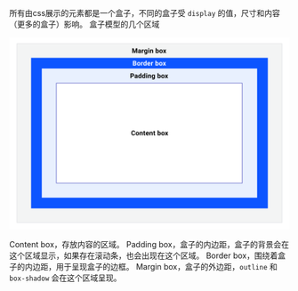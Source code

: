 所有由css展示的元素都是一个盒子，不同的盒子受 `display` 的值，尺寸和内容（更多的盒子）影响。
盒子模型的几个区域

![img](../img/box-model.svg)

Content box，存放内容的区域。
Padding box，盒子的内边距，盒子的背景会在这个区域显示，如果存在滚动条，也会出现在这个区域。
Border box，围绕着盒子的内边距，用于呈现盒子的边框。
Margin box，盒子的外边距，`outline` 和 `box-shadow` 会在这个区域呈现。